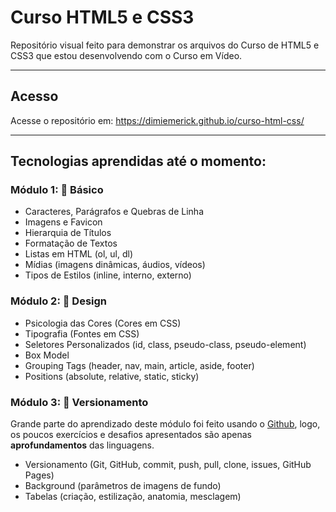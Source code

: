# Curso HTML5 e CSS3
 Repositório visual feito para demonstrar os arquivos do Curso de HTML5 e CSS3 que estou desenvolvendo com o Curso em Vídeo.
___
## Acesso
Acesse o repositório em: https://dimiemerick.github.io/curso-html-css/
___
## Tecnologias aprendidas até o momento:
### Módulo 1: 📝 Básico
* Caracteres, Parágrafos e Quebras de Linha
* Imagens e Favicon
* Hierarquia de Títulos
* Formatação de Textos
* Listas em HTML (ol, ul, dl)
* Mídias (imagens dinâmicas, áudios, vídeos)
* Tipos de Estilos (inline, interno, externo)
### Módulo 2: 🎨 Design
* Psicologia das Cores (Cores em CSS)
* Tipografia (Fontes em CSS)
* Seletores Personalizados (id, class, pseudo-class, pseudo-element)
* Box Model
* Grouping Tags (header, nav, main, article, aside, footer)
* Positions (absolute, relative, static, sticky)
### Módulo 3: 🧷 Versionamento
Grande parte do aprendizado deste módulo foi feito usando o [Github](https://github.com), logo, os poucos exercícios e desafios apresentados são apenas **aprofundamentos** das linguagens.
* Versionamento (Git, GitHub, commit, push, pull, clone, issues, GitHub Pages)
* Background (parâmetros de imagens de fundo)
* Tabelas (criação, estilização, anatomia, mesclagem)
